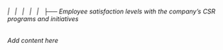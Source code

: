 ###### |   |   |   |   |   ├── Employee satisfaction levels with the company’s CSR programs and initiatives

*Add content here*